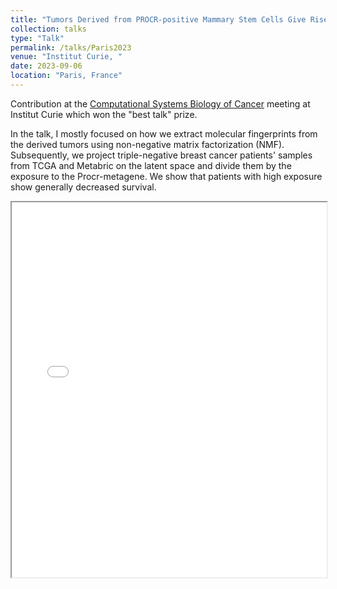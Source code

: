 ```yaml
---
title: "Tumors Derived from PROCR-positive Mammary Stem Cells Give Rise to Claudin-Low Breast Cancer with Poor Prognosis"
collection: talks
type: "Talk"
permalink: /talks/Paris2023
venue: "Institut Curie, "
date: 2023-09-06
location: "Paris, France"
---
```


Contribution at the  [Computational Systems Biology of Cancer](https://training.institut-curie.org/courses/sysbiocancer2023) meeting at Institut Curie which won the "best talk" prize. 

In the talk, I mostly focused on how we extract molecular fingerprints from the derived tumors using non-negative matrix factorization (NMF). Subsequently, we project triple-negative breast cancer patients' samples from TCGA and Metabric on the latent space and divide them by the exposure to the Procr-metagene. We show that patients with high exposure show generally decreased survival.

<iframe src="/files/Kloc_Paris2023.pdf" width="100%" height="600px">
    Your browser does not support PDFs. 
    <a href="/files/Kloc_Paris2023.pdf">Download Presentation</a>
</iframe>